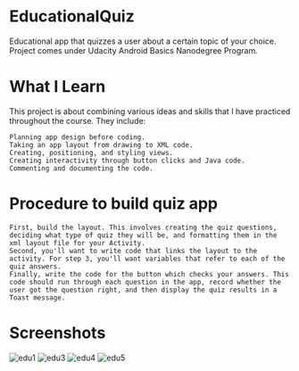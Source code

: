 # EducationalQuiz
Educational app that quizzes a user about a certain topic of your choice. Project comes under Udacity Android Basics Nanodegree Program.

# What I Learn
This project is about combining various ideas and skills that I have practiced throughout the course. They include:

    Planning app design before coding.
    Taking an app layout from drawing to XML code.
    Creating, positioning, and styling views.
    Creating interactivity through button clicks and Java code.
    Commenting and documenting the code.

# Procedure to build quiz app
    First, build the layout. This involves creating the quiz questions, deciding what type of quiz they will be, and formatting them in the xml layout file for your Activity.
    Second, you'll want to write code that links the layout to the activity. For step 3, you'll want variables that refer to each of the quiz answers.
    Finally, write the code for the button which checks your answers. This code should run through each question in the app, record whether the user got the question right, and then display the quiz results in a Toast message.

# Screenshots
![edu1](https://cloud.githubusercontent.com/assets/28901635/26429001/db0ef7e2-40e4-11e7-87fb-c922a857fcd5.JPG)
![edu3](https://cloud.githubusercontent.com/assets/28901635/26429003/db19a96c-40e4-11e7-8b39-cc1ef93df7fc.JPG)
![edu4](https://cloud.githubusercontent.com/assets/28901635/26429002/db17c804-40e4-11e7-84ff-a03caec4b251.JPG)
![edu5](https://cloud.githubusercontent.com/assets/28901635/26429005/db24c504-40e4-11e7-81b7-57943a265f66.JPG)


